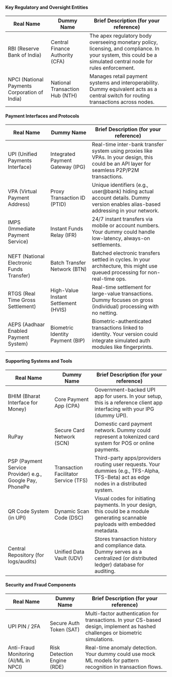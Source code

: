 
#### Key Regulatory and Oversight Entities
| Real Name | Dummy Name | Brief Description (for your reference) |
|-----------|------------|---------------------------------------|
| RBI (Reserve Bank of India) | Central Finance Authority (CFA) | The apex regulatory body overseeing monetary policy, licensing, and compliance. In your system, this could be a simulated central node for rules enforcement. |
| NPCI (National Payments Corporation of India) | National Transaction Hub (NTH) | Manages retail payment systems and interoperability. Dummy equivalent acts as a central switch for routing transactions across nodes. |

#### Payment Interfaces and Protocols
| Real Name | Dummy Name | Brief Description (for your reference) |
|-----------|------------|---------------------------------------|
| UPI (Unified Payments Interface) | Integrated Payment Gateway (IPG) | Real-time inter-bank transfer system using proxies like VPAs. In your design, this could be an API layer for seamless P2P/P2M transactions. |
| VPA (Virtual Payment Address) | Proxy Transaction ID (PTID) | Unique identifiers (e.g., user@bank) hiding actual account details. Dummy version enables alias-based addressing in your network. |
| IMPS (Immediate Payment Service) | Instant Funds Relay (IFR) | 24/7 instant transfers via mobile or account numbers. Your dummy could handle low-latency, always-on settlements. |
| NEFT (National Electronic Funds Transfer) | Batch Transfer Network (BTN) | Batched electronic transfers settled in cycles. In your architecture, this might use queued processing for non-real-time ops. |
| RTGS (Real Time Gross Settlement) | High-Value Instant Settlement (HVIS) | Real-time settlement for large-value transactions. Dummy focuses on gross (individual) processing with no netting. |
| AEPS (Aadhaar Enabled Payment System) | Biometric Identity Payment (BIP) | Biometric-authenticated transactions linked to identity. Your version could integrate simulated auth modules like fingerprints. |

#### Supporting Systems and Tools
| Real Name | Dummy Name | Brief Description (for your reference) |
|-----------|------------|---------------------------------------|
| BHIM (Bharat Interface for Money) | Core Payment App (CPA) | Government-backed UPI app for users. In your setup, this is a reference client app interfacing with your IPG (dummy UPI). |
| RuPay | Secure Card Network (SCN) | Domestic card payment network. Dummy could represent a tokenized card system for POS or online payments. |
| PSP (Payment Service Provider) e.g., Google Pay, PhonePe | Transaction Facilitator Service (TFS) | Third-party apps/providers routing user requests. Your dummies (e.g., TFS-Alpha, TFS-Beta) act as edge nodes in a distributed system. |
| QR Code System (in UPI) | Dynamic Scan Code (DSC) | Visual codes for initiating payments. In your design, this could be a module generating scannable payloads with embedded metadata. |
| Central Repository (for logs/audits) | Unified Data Vault (UDV) | Stores transaction history and compliance data. Dummy serves as a centralized (or distributed ledger) database for auditing. |

#### Security and Fraud Components
| Real Name | Dummy Name | Brief Description (for your reference) |
|-----------|------------|---------------------------------------|
| UPI PIN / 2FA | Secure Auth Token (SAT) | Multi-factor authentication for transactions. In your CS-based design, implement as hashed challenges or biometric simulations. |
| Anti-Fraud Monitoring (AI/ML in NPCI) | Risk Detection Engine (RDE) | Real-time anomaly detection. Your dummy could use mock ML models for pattern recognition in transaction flows. |
